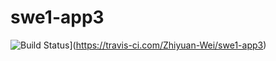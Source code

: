 # swe1-app3

![Build Status](https://app.travis-ci.com/Zhiyuan-Wei/swe1-app3.svg?branch=main)](https://travis-ci.com/Zhiyuan-Wei/swe1-app3)
